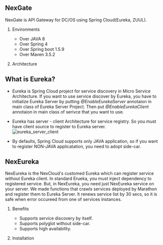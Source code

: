 ## NexGate
NexGate is API Gateway for DC/OS using Spring Cloud(Eureka, ZUUL).

1. Environments
    * Over JAVA 8
    * Over Spring 4
    * Over Spring boot 1.5.9
    * Over Maven 3.5.2

2. Architecture



## What is Eureka?
* Eureka is Spring Cloud project for service discovery in Micro Service Architecture. If you want to use service discover by Eureka, you have to initialize Eureka Server by putting *@EnableEurekaServer* annotaion in main class of Eureka Server Project. Then put *@EnableEurekaClient* annotaion in main class of serivce that you want to use.

* Eureka has server - client Architecture for service registry. So you must have client source to register to Eureka server.  
    ![eureka_server_client](https://steemitimages.com/600x0//https://github.com/TheNexCloud/NexGate/blob/dev-mg.kim/images/standard_eureka.png?raw=true)

* By defaults, Spring Cloud supports only JAVA application, so if you want to register NON-JAVA applicatation, you need to adopt side-car.


## NexEureka
NexEureka is the NexCloud's customed Eureka which can register service without Eureka client. In standard Erueka, you must inject dependency to registered service. But, in NexEureka, you need just NexEureka service on your server. We made functions that crawls services deployed by Marathon and register them to Eureka Server. It renews service list by 30 secs, so it is safe when error occureed from one of services instances.

1. Benefits
    * Supports service discovery by itself.
    * Supports polyglot without side-car.
    * Supports high availability.

2. Installation